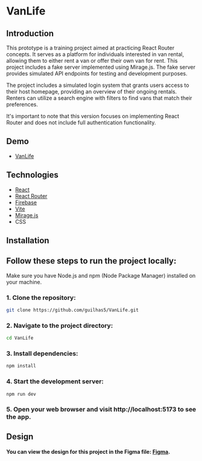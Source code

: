 # VanLife

## Introduction

 This prototype is a training project aimed at practicing React Router concepts. 
It serves as a platform for individuals interested in van rental, allowing them to either rent a van or offer their own van for rent. 
This project includes a fake server implemented using Mirage.js. The fake server provides simulated API endpoints for testing and development purposes.

The project includes a simulated login system that grants users access to their host homepage, providing an overview of their ongoing rentals. 
Renters can utilize a search engine with filters to find vans that match their preferences. 

It's important to note that this version focuses on implementing React Router and does not include full authentication functionality.

## Demo
 * [VanLife](https://van-life-startup.netlify.app)
 
## Technologies 
* [React](https://react.dev/)
* [React Router](https://reactrouter.com/en/main)
* [Firebase](https://firebase.google.com/docs)
* [Vite](https://vitejs.dev/guide/)
* [Mirage.js](https://miragejs.com/docs/getting-started/introduction/)
* CSS


## Installation

## Follow these steps to run the project locally:
 Make sure you have Node.js and npm (Node Package Manager) installed on your machine.

### 1. Clone the repository:

   ```bash
   git clone https://github.com/guilhas5/VanLife.git
```
### 2. Navigate to the project directory:
   ```bash
  cd VanLife
```
### 3. Install dependencies:
```bash
npm install
```
### 4. Start the development server:
```bash
npm run dev
```
### 5. Open your web browser and visit http://localhost:5173 to see the app.

## Design

#### You can view the design for this project in the Figma file: [Figma](https://www.figma.com/file/igDA2NiMDhoaIIAqm5EnTq/%23VanLife?type=design&node-id=0-1&t=IPPqwbOOJ7pDEUmO-0).




